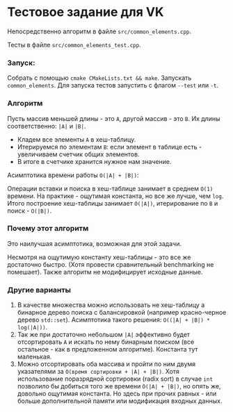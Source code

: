 # Тестовое задание для VK

Непосредственно алгоритм в файле `src/common_elements.cpp`.

Тесты в файле `src/common_elements_test.cpp`.

### Запуск:

Собрать с помощью `cmake CMakeLists.txt && make`.
Запускать `common_elements`. Для запуска тестов запустить с флагом `--test` или `-t`.

### Алгоритм

Пусть массив меньшей длины - это `A`, другой массив - это `B`. Их длины соответственно: `|A|` и `|B|`.

- Кладем все элементы `A` в хеш-таблицу.
- Итерируемся по элементам `B`: если элемент в таблице есть - увеличиваем счетчик общих элементов.
- В итоге в счетчике хранится нужное нам значение.

Асимптотика времени работы `O(|A| + |B|)`:

Операции вставки и поиска в хеш-таблице занимает в среднем `O(1)` времени.
На практике - ощутимая константа, но все же лучше, чем `log`.
Итого построение хеш-таблицы занимает `O(|A|)`, итерирование по `B` и поиск - `O(|B|)`.

### Почему этот алгоритм
Это наилучшая асимптотика, возможная для этой задачи.

Несмотря на ощутимую константу хеш-таблицы - это все же достаточно быстро. (Хотя провести сравнительный benchmarking не помешает). 
Также алгоритм не модифицирует исходные данные.

### Другие варианты

1. В качестве множества можно использовать не хеш-таблицу а бинарное дерево поиска с балансировкой (например красно-черное дерево `std::set`). 
Асимптотика такого решения: `O((|A| + |B|) * log(|A|))`.
2. Так же при достаточно небольшом `|A|` эффективно будет отсортировать `A` и искать по нему бинарным поиском (все остальное - как в предложенном алгоритме). Константа тут маленькая. 
3. Можно отсортировать оба массива и пройти по ним двумя указателями за `O(время сортировки + |A| + |B|)`. 
Хотя использование поразрядной сортировки (radix sort) в случае `int` позволило бы добиться того же времени `O(|A| + |B|)`, но опять же, довольно ощутимая константа.
Но здесь при прочих равных - или больше дополнительной памяти или модификация входных данных. 
